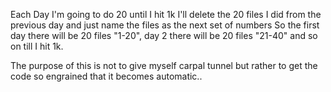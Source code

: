 Each Day I'm going to do 20 until I hit 1k
I'll delete the 20 files I did from the previous day and just name the files as the next set of numbers
So the first day there will be 20 files "1-20", day 2 there will be 20 files "21-40" and so on till I hit 1k.

The purpose of this is not to give myself carpal tunnel but rather to get the code so engrained that it becomes automatic..